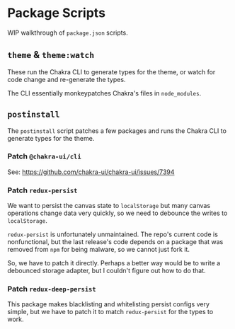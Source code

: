 # Package Scripts

WIP walkthrough of `package.json` scripts.

## `theme` & `theme:watch`

These run the Chakra CLI to generate types for the theme, or watch for code change and re-generate the types.

The CLI essentially monkeypatches Chakra's files in `node_modules`.

## `postinstall`

The `postinstall` script patches a few packages and runs the Chakra CLI to generate types for the theme.

### Patch `@chakra-ui/cli`

See: <https://github.com/chakra-ui/chakra-ui/issues/7394>

### Patch `redux-persist`

We want to persist the canvas state to `localStorage` but many canvas operations change data very quickly, so we need to debounce the writes to `localStorage`.

`redux-persist` is unfortunately unmaintained. The repo's current code is nonfunctional, but the last release's code depends on a package that was removed from `npm` for being malware, so we cannot just fork it.

So, we have to patch it directly. Perhaps a better way would be to write a debounced storage adapter, but I couldn't figure out how to do that.

### Patch `redux-deep-persist`

This package makes blacklisting and whitelisting persist configs very simple, but we have to patch it to match `redux-persist` for the types to work.

